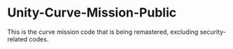 # Unity-Curve-Mission-Public
This is the curve mission code that is being remastered, excluding security-related codes.

